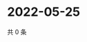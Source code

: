 # 2022-05-25

共 0 条

<!-- BEGIN WEIBO -->
<!-- 最后更新时间 Wed May 25 2022 12:26:02 GMT+0800 (China Standard Time) -->

<!-- END WEIBO -->
